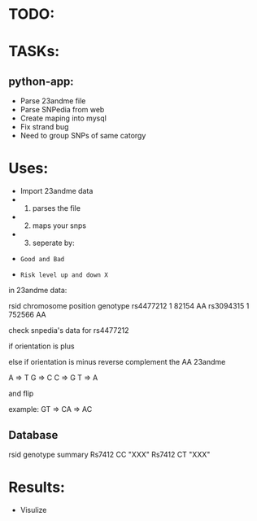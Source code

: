 # TODO:

# TASKs:

## python-app:

*  Parse 23andme file
*  Parse SNPedia from web
*  Create maping into mysql
*    Fix strand bug
*    Need to group SNPs of same catorgy

# Uses:

* Import 23andme data
*   1) parses the file
*   2) maps your snps
*   3) seperate by:
*     Good and Bad
*     Risk level up and down X

in 23andme data:

rsid	chromosome	position	genotype
rs4477212	1	82154	AA
rs3094315	1	752566	AA

check snpedia's data for rs4477212

if orientation is plus

else if orientation is minus
reverse complement the AA 23andme

A => T
G => C
C => G
T => A

and flip

example:
GT => CA => AC

## Database

rsid     genotype  summary
Rs7412   CC        "XXX"
Rs7412   CT        "XXX"

# Results:

* Visulize
